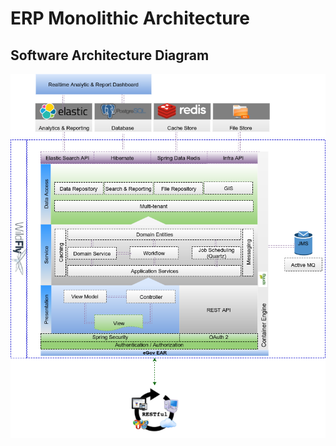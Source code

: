 # ERP Monolithic Architecture

## **Software Architecture Diagram**

![](../../../../.gitbook/assets/image-20200508-072859.png)
